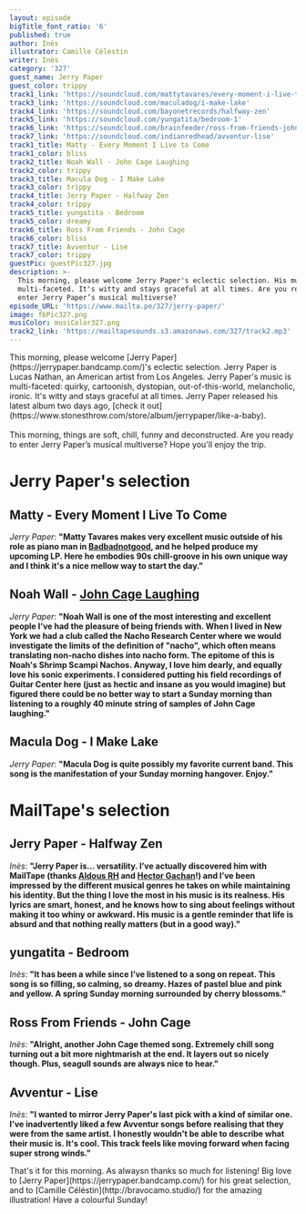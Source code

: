 ```yaml
---
layout: episode
bigTitle_font_ratio: '6'
published: true
author: Inès
illustrator: Camille Célestin
writer: Inès
category: '327'
guest_name: Jerry Paper
guest_color: trippy
track1_link: 'https://soundcloud.com/mattytavares/every-moment-i-live-to-come'
track3_link: 'https://soundcloud.com/maculadog/i-make-lake'
track4_link: 'https://soundcloud.com/bayonetrecords/halfway-zen'
track5_link: 'https://soundcloud.com/yungatita/bedroom-1'
track6_link: 'https://soundcloud.com/brainfeeder/ross-from-friends-john-cage-edit-1'
track7_link: 'https://soundcloud.com/indianredhead/avventur-lise'
track1_title: Matty - Every Moment I Live to Come
track1_color: bliss
track2_title: Noah Wall - John Cage Laughing
track2_color: trippy
track3_title: Macula Dog - I Make Lake
track3_color: trippy
track4_title: Jerry Paper - Halfway Zen
track4_color: trippy
track5_title: yungatita - Bedroom
track5_color: dreamy
track6_title: Ross From Friends - John Cage
track6_color: bliss
track7_title: Avventur - Lise
track7_color: trippy
guestPic: guestPic327.jpg
description: >-
  This morning, please welcome Jerry Paper's eclectic selection. His music is
  multi-faceted. It's witty and stays graceful at all times. Are you ready to
  enter Jerry Paper’s musical multiverse? 
episode_URL: 'https://www.mailta.pe/327/jerry-paper/'
image: fbPic327.png
musiColor: musiColor327.png
track2_link: 'https://mailtapesounds.s3.amazonaws.com/327/track2.mp3'
---
```

<p id="introduction">This morning, please welcome [Jerry Paper](https://jerrypaper.bandcamp.com/)'s eclectic selection. Jerry Paper is Lucas Nathan, an American artist from Los Angeles. Jerry Paper's music is multi-faceted: quirky, cartoonish, dystopian, out-of-this-world, melancholic, ironic. It's witty and stays graceful at all times. Jerry Paper released his latest album two days ago, [check it out](https://www.stonesthrow.com/store/album/jerrypaper/like-a-baby). 
<br><br>
This morning, things are soft, chill, funny and deconstructed. Are you ready to enter Jerry Paper’s musical multiverse? Hope you'll enjoy the trip.</p>


# Jerry Paper's selection

## Matty - Every Moment I Live To Come
_Jerry Paper_: **"**Matty Tavares makes very excellent music outside of his role as piano man in [Badbadnotgood](https://www.mailta.pe/110/bbng/), and he helped produce my upcoming LP. Here he embodies 90s chill-groove in his own unique way and I think it's a nice mellow way to start the day.**"**

## Noah Wall - [John Cage Laughing](https://soundcloud.com/noahwall/john-cage-laughing)
_Jerry Paper_: **"**Noah Wall is one of the most interesting and excellent people I've had the pleasure of being friends with. When I lived in New York we had a club called the Nacho Research Center where we would investigate the limits of the definition of "nacho", which often means translating non-nacho dishes into nacho form. The epitome of this is Noah's Shrimp Scampi Nachos. Anyway, I love him dearly, and equally love his sonic experiments. I considered putting his field recordings of Guitar Center here (just as hectic and insane as you would imagine) but figured there could be no better way to start a Sunday morning than listening to a roughly 40 minute string of samples of John Cage laughing.**"**

## Macula Dog - I Make Lake
_Jerry Paper_: **"**Macula Dog is quite possibly my favorite current band. This song is the manifestation of your Sunday morning hangover. Enjoy.**"**


# MailTape's selection

## Jerry Paper - Halfway Zen
_Inès_: **"**Jerry Paper is... versatility. I’ve actually discovered him with MailTape (thanks [Aldous RH](https://www.mailta.pe/274/aldous-rh/) and [Hector Gachan](https://www.mailta.pe/289/hector-gachan/)!) and I’ve been impressed by the different musical genres he takes on while maintaining his identity. But the thing I love the most in his music is its realness. His lyrics are smart, honest, and he knows how to sing about feelings without making it too whiny or awkward. His music is a gentle reminder that life is absurd and that nothing really matters (but in a good way).**"**

## yungatita - Bedroom
_Inès_: **"**It has been a while since I’ve listened to a song on repeat. This song is so filling, so calming, so dreamy. Hazes of pastel blue and pink and yellow. A spring Sunday morning surrounded by cherry blossoms.**"**

## Ross From Friends - John Cage
_Inès_: **"**Alright, another John Cage themed song. Extremely chill song turning out a bit more nightmarish at the end. It layers out so nicely though. Plus, seagull sounds are always nice to hear.**"**

## Avventur - Lise
_Inès_: **"**I wanted to mirror Jerry Paper's last pick with a kind of similar one. I've inadvertently liked a few Avventur songs before realising that they were from the same artist. I honestly wouldn't be able to describe what their music is. It's cool. This track feels like moving forward when facing super strong winds.**"**


<p id="outroduction">That's it for this morning. As alwaysn thanks so much for listening! Big love to [Jerry Paper](https://jerrypaper.bandcamp.com/) for his great selection, and to [Camille Céléstin](http://bravocamo.studio/) for the amazing illustration! Have a colourful Sunday!</p>
